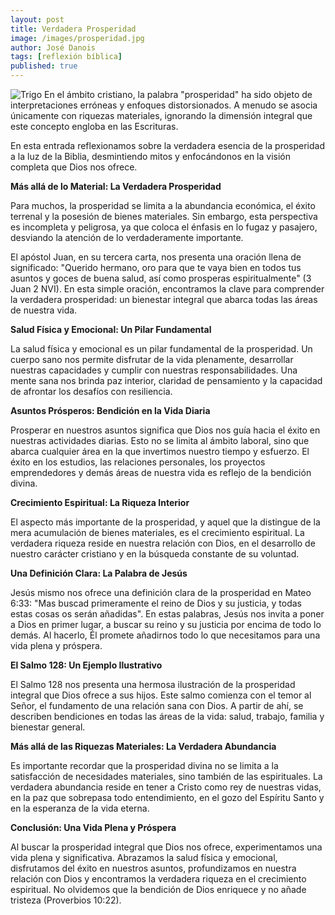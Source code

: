 ```yaml
---
layout: post
title: Verdadera Prosperidad
image: /images/prosperidad.jpg
author: José Danois
tags: [reflexión bíblica]
published: true
---
```

![Trigo](/images/prosperidad.jpg)
En el ámbito cristiano, la palabra "prosperidad" ha sido objeto de interpretaciones erróneas y enfoques distorsionados. A menudo se asocia únicamente con riquezas materiales, ignorando la dimensión integral que este concepto engloba en las Escrituras.

En esta entrada reflexionamos sobre la verdadera esencia de la prosperidad a la luz de la Biblia, desmintiendo mitos y enfocándonos en la visión completa que Dios nos ofrece.

**Más allá de lo Material: La Verdadera Prosperidad**

Para muchos, la prosperidad se limita a la abundancia económica, el éxito terrenal y la posesión de bienes materiales. Sin embargo, esta perspectiva es incompleta y peligrosa, ya que coloca el énfasis en lo fugaz y pasajero, desviando la atención de lo verdaderamente importante.

El apóstol Juan, en su tercera carta, nos presenta una oración llena de significado: "Querido hermano, oro para que te vaya bien en todos tus asuntos y goces de buena salud, así como prosperas espiritualmente" (3 Juan 2 NVI). En esta simple oración, encontramos la clave para comprender la verdadera prosperidad: un bienestar integral que abarca todas las áreas de nuestra vida.

**Salud Física y Emocional: Un Pilar Fundamental**

La salud física y emocional es un pilar fundamental de la prosperidad. Un cuerpo sano nos permite disfrutar de la vida plenamente, desarrollar nuestras capacidades y cumplir con nuestras responsabilidades. Una mente sana nos brinda paz interior, claridad de pensamiento y la capacidad de afrontar los desafíos con resiliencia.

**Asuntos Prósperos: Bendición en la Vida Diaria**

Prosperar en nuestros asuntos significa que Dios nos guía hacia el éxito en nuestras actividades diarias. Esto no se limita al ámbito laboral, sino que abarca cualquier área en la que invertimos nuestro tiempo y esfuerzo. El éxito en los estudios, las relaciones personales, los proyectos emprendedores y demás áreas de nuestra vida es reflejo de la bendición divina.

**Crecimiento Espiritual: La Riqueza Interior**

El aspecto más importante de la prosperidad, y aquel que la distingue de la mera acumulación de bienes materiales, es el crecimiento espiritual. La verdadera riqueza reside en nuestra relación con Dios, en el desarrollo de nuestro carácter cristiano y en la búsqueda constante de su voluntad.

**Una Definición Clara: La Palabra de Jesús**

Jesús mismo nos ofrece una definición clara de la prosperidad en Mateo 6:33: "Mas buscad primeramente el reino de Dios y su justicia, y todas estas cosas os serán añadidas". En estas palabras, Jesús nos invita a poner a Dios en primer lugar, a buscar su reino y su justicia por encima de todo lo demás. Al hacerlo, Él promete añadirnos todo lo que necesitamos para una vida plena y próspera.

**El Salmo 128: Un Ejemplo Ilustrativo**

El Salmo 128 nos presenta una hermosa ilustración de la prosperidad integral que Dios ofrece a sus hijos. Este salmo comienza con el temor al Señor, el fundamento de una relación sana con Dios. A partir de ahí, se describen bendiciones en todas las áreas de la vida: salud, trabajo, familia y bienestar general.

**Más allá de las Riquezas Materiales: La Verdadera Abundancia**

Es importante recordar que la prosperidad divina no se limita a la satisfacción de necesidades materiales, sino también de las espirituales. La verdadera abundancia reside en tener a Cristo como rey de nuestras vidas, en la paz que sobrepasa todo entendimiento, en el gozo del Espíritu Santo y en la esperanza de la vida eterna.

**Conclusión: Una Vida Plena y Próspera**

Al buscar la prosperidad integral que Dios nos ofrece, experimentamos una vida plena y significativa. Abrazamos la salud física y emocional, disfrutamos del éxito en nuestros asuntos, profundizamos en nuestra relación con Dios y encontramos la verdadera riqueza en el crecimiento espiritual. No olvidemos que la bendición de Dios enriquece y no añade tristeza (Proverbios 10:22).
